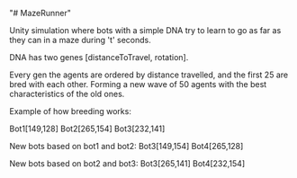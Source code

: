 "# MazeRunner" 

Unity simulation where bots with a simple DNA try to learn to go as far as they can in a maze during 't' seconds.

DNA has two genes [distanceToTravel, rotation].

Every gen the agents are ordered by distance travelled, and the first 25 are bred with each other. Forming a new wave of 50 agents with the best characteristics of the old ones.

Example of how breeding works:

Bot1[149,128]
Bot2[265,154]
Bot3[232,141]

New bots based on bot1 and bot2:
Bot3[149,154]
Bot4[265,128]

New bots based on bot2 and bot3:
Bot3[265,141]
Bot4[232,154]

